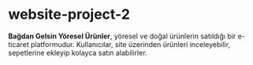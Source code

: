 # website-project-2
**Bağdan Gelsin Yöresel Ürünler**, yöresel ve doğal ürünlerin satıldığı bir e-ticaret platformudur. Kullanıcılar, site üzerinden ürünleri inceleyebilir, sepetlerine ekleyip kolayca satın alabilirler.
